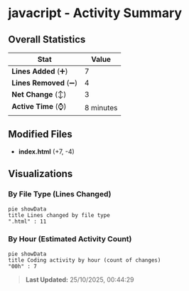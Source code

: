 # javacript - Activity Summary 

## Overall Statistics

| Stat                   | Value                                                             |
| ---------------------- | ----------------------------------------------------------------- |
| **Lines Added** (➕)   | 7                                          |
| **Lines Removed** (➖) | 4                                        |
| **Net Change** (↕)    | 3                |
| **Active Time** (⌚)   | 8 minutes |


## Modified Files
- **index.html** (+7, -4)

## Visualizations

### By File Type (Lines Changed)

```mermaid
pie showData
title Lines changed by file type
".html" : 11
```

### By Hour (Estimated Activity Count)

```mermaid
pie showData
title Coding activity by hour (count of changes)
"00h" : 7
```


> **Last Updated:** 25/10/2025, 00:44:29